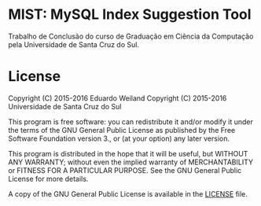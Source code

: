 # MIST: MySQL Index Suggestion Tool

Trabalho de Conclusão do curso de Graduação em Ciência da Computação pela Universidade de Santa Cruz do Sul.

# License

Copyright (C) 2015-2016 Eduardo Weiland
Copyright (C) 2015-2016 Universidade de Santa Cruz do Sul

This program is free software: you can redistribute it and/or modify it under the terms of the GNU General Public License as published by the Free Software Foundation version 3., or (at your option) any later version.

This program is distributed in the hope that it will be useful, but WITHOUT ANY WARRANTY; without even the implied warranty of MERCHANTABILITY or FITNESS FOR A PARTICULAR PURPOSE.  See the GNU General Public License for more details.

A copy of the GNU General Public License is available in the [LICENSE](LICENSE) file.
